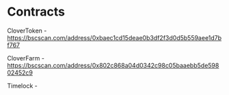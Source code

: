 # Contracts

CloverToken - https://bscscan.com/address/0xbaec1cd15deae0b3df2f3d0d5b559aee1d7bf767

CloverFarm - https://bscscan.com/address/0x802c868a04d0342c98c05baaebb5de59802452c9 

Timelock - 
